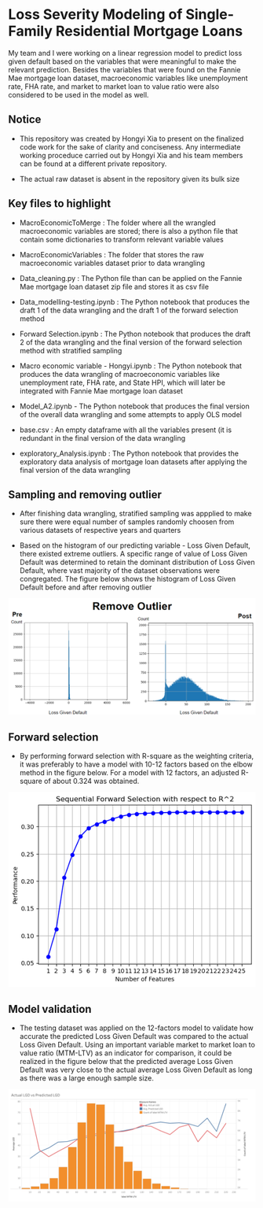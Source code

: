 # Loss Severity Modeling of Single-Family Residential Mortgage Loans
My team and I were working on a linear regression model to predict loss given default based on the variables that were meaningful to make the relevant prediction. Besides the variables that were found on the Fannie Mae mortgage loan dataset, macroeconomic variables like unemployment rate, FHA rate, and market to market loan to value ratio were also considered to be used in the model as well.

## Notice
- This repository was created by Hongyi Xia to present on the finalized code work for the sake of clarity and conciseness. Any intermediate working proceduce carried out by Hongyi Xia and his team members can be found at a different private repository.

- The actual raw dataset is absent in the repository given its bulk size

## Key files to highlight
 - MacroEconomicToMerge : The folder where all the wrangled macroeconomic variables are stored; there is also a python file that contain some dictionaries to transform relevant variable values

 - MacroEconomicVariables : The folder that stores the raw macroeconomic variables dataset prior to data wrangling

 - Data_cleaning.py : The Python file than can be applied on the Fannie Mae mortgage loan dataset zip file and stores it as csv file 

 - Data_modelling-testing.ipynb : The Python notebook that produces the draft 1 of the data wrangling and the draft 1 of the forward selection method 

 - Forward Selection.ipynb : The Python notebook that produces the draft 2 of the data wrangling and the final version of the forward selection method with stratified sampling 

 - Macro economic variable - Hongyi.ipynb : The Python notebook that produces the data wrangling of macroeconomic variables like unemployment rate, FHA rate, and State HPI, which will later be integrated with Fannie Mae mortgage loan dataset 

 - Model_A2.ipynb - The Python notebook that produces the final version of the overall data wrangling and some attempts to apply OLS model

 - base.csv : An empty dataframe with all the variables present (it is redundant in the final version of the data wrangling

 - exploratory_Analysis.ipynb : The Python notebook that provides the exploratory data analysis of mortgage loan datasets after applying the final version of the data wrangling

## Sampling and removing outlier
 - After finishing data wrangling, stratified sampling was appplied to make sure there were equal number of samples randomly choosen from various datasets of respective years and quarters

 - Based on the histogram of our predicting variable - Loss Given Default, there existed extreme outliers. A specific range of value of Loss Given Default was determined to retain the dominant distribution of Loss Given Default, where vast majority of the dataset observations were congregated. The figure below shows the histogram of Loss Given Default before and after removing outlier

![image](./docs/outlier.png)

## Forward selection
- By performing forward selection with R-square as the weighting criteria, it was preferably to have a model with 10-12 factors based on the elbow method in the figure below. For a model with 12 factors, an adjusted R-square of about 0.324 was obtained.

![image](./docs/LGD_R2.png)

## Model validation
- The testing dataset was applied on the 12-factors model to validate how accurate the predicted Loss Given Default was compared to the actual Loss Given Default. Using an important variable market to market loan to value ratio (MTM-LTV) as an indicator for comparison, it could be realized in the figure below that the predicted average Loss Given Default was very close to the actual average Loss Given Default as long as there was a large enough sample size.

![image](./docs/LGD_dual_axis.png)
